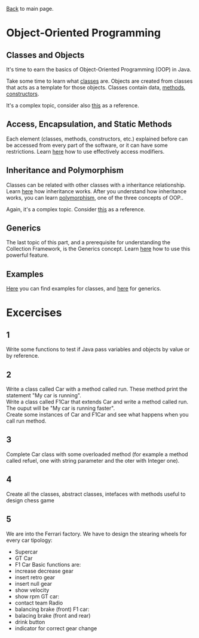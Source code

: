 [Back](../README.md) to main page.

# Object-Oriented Programming

## Classes and Objects

It's time to earn the basics of Object-Oriented Programming (OOP) in Java.

Take some time to learn what [classes](https://www.udemy.com/course/java-tutorial/learn/lecture/137826) are.
Objects are created from classes that acts as a template for those objects.
Classes contain data, [methods](https://www.udemy.com/course/java-tutorial/learn/lecture/139565), [constructors](https://www.udemy.com/course/java-tutorial/learn/lecture/13976).

It's a complex topic, consider also [this](https://www.codecademy.com/learn/learn-java/modules/learn-java-object-oriented-java-u) as a reference.

## Access, Encapsulation, and Static Methods

Each element (classes, methods, constructors, etc.) explained before can be accessed from every part of the software, or it can have some restrictions.
Learn [here](https://www.codecademy.com/learn/learn-java/modules/java-access-encapsulation-and-static-methods) how to use effectively access modifiers.

## Inheritance and Polymorphism

Classes can be related with other classes with a inheritance relationship.
Learn [here](https://www.udemy.com/course/java-tutorial/learn/lecture/147402) how inheritance works.
After you understand how inheritance works, you can learn [polymorphism](https://www.udemy.com/course/java-tutorial/learn/lecture/149501), one of the three concepts of OOP..

Again, it's a complex topic. Consider [this](https://www.codecademy.com/learn/learn-java/modules/learn-java-inheritance-and-polymorphism) as a reference.

## Generics   

The last topic of this part, and a prerequisite for understanding the Collection Framework, is the Generics concept.
Learn [here](https://www.udemy.com/course/java-tutorial/learn/lecture/152306) how to use this powerful feature.

## Examples

[Here](src/main/java/it/bitrock/academy/Classes.java) you can find examples for classes, and [here](src/main/java/it/bitrock/academy/Generics.java) for generics.

# Excercises

## 1 
Write some functions to test if Java pass variables and objects by value or by reference.

## 2
Write a class called Car with a method called run. These method print the statement "My car is running". <br/>
Write a class called F1Car that extends Car and write a method called run. The ouput will be "My car is running faster". <br/>
Create some instances of Car and F1Car and see what happens when you call run method.

## 3
Complete Car class with some overloaded method (for example a method called refuel, one with string parameter and the oter with Integer one).

## 4
Create all the classes, abstract classes, intefaces with methods useful to design chess game

## 5
We are into the Ferrari factory. We have to design the stearing wheels for every car tipology:
- Supercar 
- GT Car
- F1 Car
Basic functions are:
- increase decrease gear
- insert retro gear
- insert null gear
- show velocity
- show rpm
GT car:
- contact team Radio
- balancing brake (front)
F1 car:
- balacing brake (front and rear)
- drink button
- indicator for correct gear change
